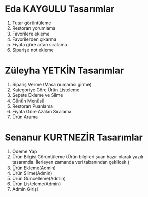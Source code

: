 # Eda KAYGULU Tasarımlar #
1. Tutar görüntüleme
2. Restoran yorumlama 
4. Favorilere ekleme 
5. Favorilerden çıkarma 
6. Fiyata göre artan sıralama 
7. Siparişe not ekleme 

# Züleyha YETKİN Tasarımlar #
1. Sipariş Verme (Masa numarası girme)
2. Kategoriye Göre Ürün Listeleme
3. Sepete Ekleme ve Silme
4. Günün Menüsü
5. Restoran Puanlama
6. Fiyata Göre Azalan Sıralama
7. Ürün Arama

# Senanur KURTNEZİR Tasarımlar #
1. Ödeme Yap
2. Ürün Bilgisi Görüntüleme (Ürün bilgileri şuan hazır olarak yazılı tasarımda. İlerleyen zamanda veri tabanından çekilcek.)
3. Ürün Ekleme(Admin)
4. Ürün Silme(Admin)
5. Ürün Güncelleme(Admin)
6. Ürün Listeleme(Admin)
7. Admin Girişi
